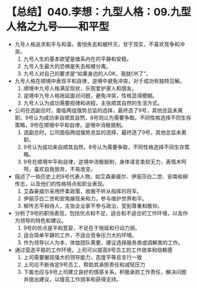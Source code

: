 # 【总结】040.李想：九型人格：09.九型人格之九号——和平型

-   九号人格追求和平与和谐，害怕失去和被歼灭，甘于现实，不喜欢竞争和冲突。
    1.  九号人生的基本欲望是维系内在的平静和安稳。
    2.  九号人生最大的恐惧是失去和被分离。
    3.  九号人对自己的要求是“如果身边的人OK，我就OK了”。
-   九号人格在顺境中表现平和自律，逆境中避免冲突，对于成功有独特见解。
    1.  顺境中九号人格满足现状，乐观爱护家人和朋友。
    2.  逆境中九号人格拖延面对问题，避免冲突，性格显得模糊。
    3.  九号人认为成功需要规律和进程，主张顺其自然的生活方式。
-   公司在选副总时，面临两组强势总监的选择，最终选了9号，其他总监未离职。9号认为成功来自顺其自然，8号则认为需要争取。不同性格选择不同生存策略，9号在顺境中平和自律，逆境中消极抵制。
    1.  选副总时，公司面临两组强势总监的选择，最终选了9号，其他总监未离职。
    2.  9号认为成功来自顺其自然，8号认为需要争取，不同性格选择不同生存策略。
    3.  9号在顺境中平和自律，逆境中消极抵制，身体语言柔软无力，表情木呵呵，喜欢自我放弃，不易改变。
-   描述了一些历史上的9号代表人物，如艾森豪威尔、伊丽莎白二世、安南和柳传志，以及他们的性格特点和职业表现。
    1.  艾森豪威尔采用怀柔政策，收服不听从指挥的将军。
    2.  伊丽莎白二世和安南展现亲和力，参与维护世界和平。
    3.  柳传志平和待人，主张企业家不参与政治，受到尊重和敬仰。
-   分析了9号的职场表现，包括优点和不足，适合和不适合的工作环境，以及作为领导的特色和建议。
    1.  9号的优点是平和宽容，不足在于拖延和行动力弱。
    2.  适合简单平静的工作，不适合竞争压力大的环境。
    3.  作为领导以人为本，体恤团队需要，建议选择服务类或调解类的工作。
-   通过营造平稳的工作环境，上司可以提高9号员工的工作效率和信赖感
    1.  上司需要展现强大的领导能力，态度平等且言行一致
    2.  上司应不断肯定9号员工，帮助其承担责任和减轻压力
    3.  下属也应与9号上司建立良好的情感关系，积极承担工作责任，解决问题并提出建议，以提高工作效率和获得支持。